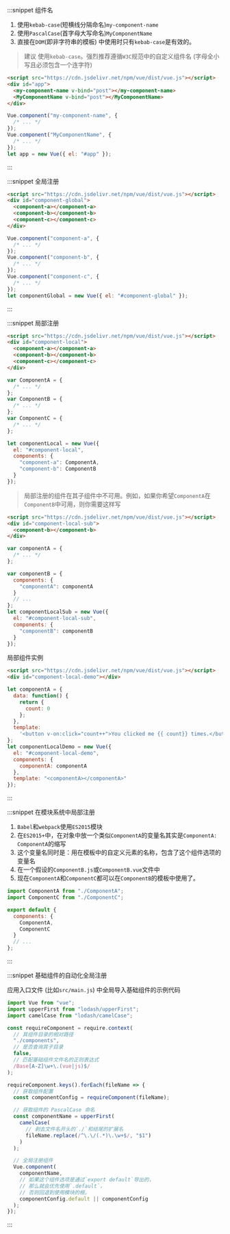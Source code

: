 :::snippet 组件名

1. 使用`kebab-case`(短横线分隔命名)`my-component-name`<br/>
2. 使用`PascalCase`(首字母大写命名)`MyComponentName`<br/>
3. 直接在`DOM`(即非字符串的模板) 中使用时只有`kebab-case`是有效的。<br/>

> 建议 使用`kebab-case`。强烈推荐遵循`W3C`规范中的自定义组件名 (字母全小写且必须包含一个连字符)

```html
<script src="https://cdn.jsdelivr.net/npm/vue/dist/vue.js"></script>
<div id="app">
  <my-component-name v-bind="post"></my-component-name>
  <MyComponentName v-bind="post"></MyComponentName>
</div>
```

```javascript
Vue.component("my-component-name", {
  /* ... */
});
Vue.component("MyComponentName", {
  /* ... */
});
let app = new Vue({ el: "#app" });
```

:::

:::snippet 全局注册

```html
<script src="https://cdn.jsdelivr.net/npm/vue/dist/vue.js"></script>
<div id="component-global">
  <component-a></component-a>
  <component-b></component-b>
  <component-c></component-c>
</div>
```

```javascript
Vue.component("component-a", {
  /* ... */
});
Vue.component("component-b", {
  /* ... */
});
Vue.component("component-c", {
  /* ... */
});
let componentGlobal = new Vue({ el: "#component-global" });
```

:::

:::snippet 局部注册

```html
<script src="https://cdn.jsdelivr.net/npm/vue/dist/vue.js"></script>
<div id="component-local">
  <component-a></component-a>
  <component-b></component-b>
  <component-c></component-c>
</div>
```

```javascript
var ComponentA = {
  /* ... */
};
var ComponentB = {
  /* ... */
};
var ComponentC = {
  /* ... */
};

let componentLocal = new Vue({
  el: "#component-local",
  components: {
    "component-a": ComponentA,
    "component-b": ComponentB
  }
});
```

> 局部注册的组件在其子组件中不可用。例如，如果你希望`ComponentA`在`ComponentB`中可用，则你需要这样写

```html
<script src="https://cdn.jsdelivr.net/npm/vue/dist/vue.js"></script>
<div id="component-local-sub">
  <component-b></component-b>
</div>
```

```javascript
var componentA = {
  /* ... */
};

var componentB = {
  components: {
    "componentA": componentA
  }
  // ...
};
let componentLocalSub = new Vue({
  el: "#component-local-sub",
  components: {
    "componentB": componentB
  }
});
```

局部组件实例

```html
<script src="https://cdn.jsdelivr.net/npm/vue/dist/vue.js"></script>
<div id="component-local-demo"></div>
```

```javascript
let componentA = {
  data: function() {
    return {
      count: 0
    };
  },
  template:
    '<button v-on:click="count++">You clicked me {{ count}} times.</button>'
};
let componentLocalDemo = new Vue({
  el: "#component-local-demo",
  components: {
    componentA: componentA
  },
  template: "<componentA></componentA>"
});
```

:::

:::snippet 在模块系统中局部注册

1. `Babel`和`webpack`使用`ES2015`模块
2. 在`ES2015+`中，在对象中放一个类似`ComponentA`的变量名其实是`ComponentA: ComponentA`的缩写
3. 这个变量名同时是：用在模板中的自定义元素的名称，包含了这个组件选项的变量名
4. 在一个假设的`ComponentB.js`或`ComponentB.vue`文件中
5. 现在`ComponentA`和`ComponentC`都可以在`ComponentB`的模板中使用了。

```javascript
import ComponentA from "./ComponentA";
import ComponentC from "./ComponentC";

export default {
  components: {
    ComponentA,
    ComponentC
  }
  // ...
};
```

:::

:::snippet 基础组件的自动化全局注册

应用入口文件 (比如`src/main.js`) 中全局导入基础组件的示例代码

```javascript
import Vue from "vue";
import upperFirst from "lodash/upperFirst";
import camelCase from "lodash/camelCase";

const requireComponent = require.context(
  // 其组件目录的相对路径
  "./components",
  // 是否查询其子目录
  false,
  // 匹配基础组件文件名的正则表达式
  /Base[A-Z]\w+\.(vue|js)$/
);

requireComponent.keys().forEach(fileName => {
  // 获取组件配置
  const componentConfig = requireComponent(fileName);

  // 获取组件的 PascalCase 命名
  const componentName = upperFirst(
    camelCase(
      // 剥去文件名开头的`./`和结尾的扩展名
      fileName.replace(/^\.\/(.*)\.\w+$/, "$1")
    )
  );

  // 全局注册组件
  Vue.component(
    componentName,
    // 如果这个组件选项是通过`export default`导出的，
    // 那么就会优先使用`.default`，
    // 否则回退到使用模块的根。
    componentConfig.default || componentConfig
  );
});
```

:::
